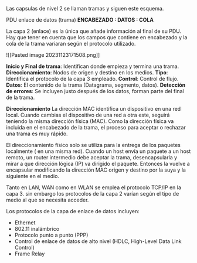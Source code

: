 Las capsulas de nivel 2 se llaman tramas y siguen este esquema.


PDU enlace de datos (trama)
**ENCABEZADO :  DATOS  :  COLA**

La capa 2 (enlace) es la única que añade información al final de su PDU. Hay que tener en cuenta que los campos que contiene en encabezado y la cola de la trama variaran según el protocolo utilizado.

![[Pasted image 20231123171508.png]]

**Inicio y Final de trama**:  Identifican donde empieza y termina una trama.
**Direccionamiento**: Nodos de origen y destino en los medios.
**Tipo**: Identifica el protocolo de la capa 3 empleado.
**Control**: Control de flujo.
**Datos**: El contenido de la trama (Datagrama, segmento, datos).
**Detección de errores**: Se incluyen justo después de los datos, forman parte del final de la trama.


**Direccionamiento**
La dirección MAC identifica un dispositivo en una red local. Cuando cambias el dispositivo de una red a otra este, seguirá teniendo la misma dirección física (MAC).
Como la dirección física va incluida en el encabezado de la trama, el proceso para aceptar o rechazar una trama es muy rápido.

El direccionamiento físico solo se utiliza para la entrega de los paquetes  localmente ( en una misma red). 
Cuando un host envía un paquete a un host remoto, un router intermedio debe aceptar la trama, desencapsularla y mirar a que dirección lógica (IP) va dirigido el paquete.
Entonces la vuelve a encapsular modificando la dirección MAC origen y destino por la suya y la siguiente en el medio.

Tanto en LAN, WAN como en WLAN se emplea el protocolo TCP/IP en la capa 3. sin embargo los protocolos de la capa 2 varían según el tipo de medio al que se necesita acceder.


Los protocolos de la capa de enlace de datos incluyen:

- Ethernet
- 802.11 inalámbrico
- Protocolo punto a punto (PPP)
- Control de enlace de datos de alto nivel (HDLC, High-Level Data Link Control)
- Frame Relay